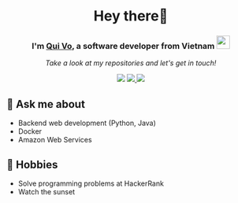 <h1 align="center"> Hey there👋</h1>

<h3 align="center"> I'm <a href="https://www.facebook.com/vkhanhqui"/>Qui Vo</a>, a software developer from Vietnam <img src="https://user-images.githubusercontent.com/5679180/79618120-0daffb80-80be-11ea-819e-d2b0fa904d07.gif" width="27px"></h3> 

<p align="center">
  <i>Take a look at my repositories and let's get in touch!</i>

<p align="center">
<a href= "https://github.com/vkhanhqui"><img src="https://img.icons8.com/material-outlined/27/000000/ball-point-pen.png"/></a>
<a href= "mailto:vkhanhqui@gmail.com"><img src="https://img.icons8.com/material-outlined/30/000000/gmail.png" /> </a>
<a href= "https://www.facebook.com/vkhanhqui"><img src="https://img.icons8.com/material-outlined/30/000000/facebook.png"/></a>
</p>

## 💬 Ask me about
- Backend web development (Python, Java)
- Docker
- Amazon Web Services

## 📅 Hobbies
- Solve programming problems at HackerRank
- Watch the sunset
